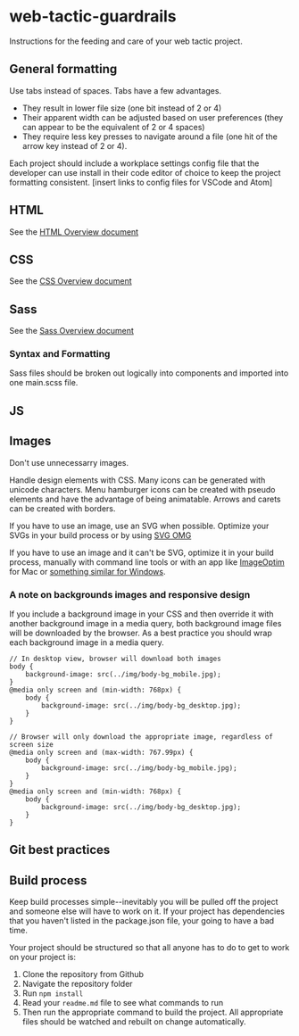 # web-tactic-guardrails

Instructions for the feeding and care of your web tactic project.

## General formatting
Use tabs instead of spaces. Tabs have a few advantages.
- They result in lower file size (one bit instead of 2 or 4)
- Their apparent width can be adjusted based on user preferences (they can appear to be the equivalent of 2 or 4 spaces)
- They require less key presses to navigate around a file (one hit of the arrow key instead of 2 or 4).

Each project should include a workplace settings config file that the developer can use install in their code editor of choice to keep the project formatting consistent.
[insert links to config files for VSCode and Atom]

## HTML
See the [HTML Overview document](html/01_overview.md)

## CSS
See the [CSS Overview document](css/01_overview.md)

## Sass
See the [Sass Overview document](sass/01_overview.md)

### Syntax and Formatting

Sass files should be broken out logically into components and imported into one main.scss file.

## JS

## Images
Don't use unnecessarry images.

Handle design elements with CSS. Many icons can be generated with unicode characters. Menu hamburger icons can be created with pseudo elements and have the advantage of being animatable. Arrows and carets can be created with borders.

If you have to use an image, use an SVG when possible. Optimize your SVGs in your build process or by using [SVG OMG](https://jakearchibald.github.io/svgomg/)

If you have to use an image and it can't be SVG, optimize it in your build process, manually with command line tools or with an app like [ImageOptim](https://imageoptim.com/mac) for Mac or [something similar for Windows](https://imageoptim.com/versions.html#windows).

### A note on backgrounds images and responsive design

If you include a background image in your CSS and then override it with another background image in a media query, both background image files will be downloaded by the browser. As a best practice you should wrap each background image in a media query.
```
// In desktop view, browser will download both images
body {
    background-image: src(../img/body-bg_mobile.jpg);
}
@media only screen and (min-width: 768px) {
	body {
		background-image: src(../img/body-bg_desktop.jpg);
	}
}

// Browser will only download the appropriate image, regardless of screen size
@media only screen and (max-width: 767.99px) {
	body {
		background-image: src(../img/body-bg_mobile.jpg);
	}
}
@media only screen and (min-width: 768px) {
	body {
		background-image: src(../img/body-bg_desktop.jpg);
	}
}
```

## Git best practices

## Build process

Keep build processes simple--inevitably you will be pulled off the project and someone else will have to work on it. If your project has dependencies that you haven't listed in the package.json file, your going to have a bad time.

Your project should be structured so that all anyone has to do to get to work on your project is:
1. Clone the repository from Github
2. Navigate the repository folder
3. Run `npm install`
4. Read your `readme.md` file to see what commands to run
4. Then run the appropriate command to build the project. All appropriate files should be watched and rebuilt on change automatically.
